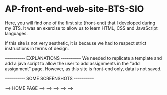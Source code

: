# AP-front-end-web-site-BTS-SIO
Here, you will find one of the first site (front-end) that I developed during my BTS. It was an exercise to allow us to learn HTML, CSS and JavaScript languages.

If this site is not very aesthetic, it is because we had to respect strict instructions in terms of design.

---------- EXPLANATIONS  ----------
We needed to replicate a template and add a java script to allow the user to add assignments in the "add assignment" page. However, as this site is front-end only, data is not saved.

---------- SOME SCREENSHOTS ----------

--> HOME PAGE
-->
-->
-->
-->
-->
